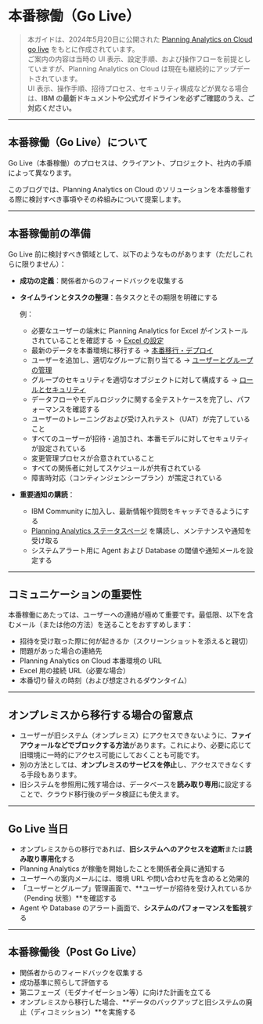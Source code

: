 # 本番稼働（Go Live）

> 本ガイドは、2024年5月20日に公開された [Planning Analytics on Cloud go live](https://community.ibm.com/community/user/blogs/paul-hart-prieto/2024/05/20/planning-analytics-on-cloud-go-live) をもとに作成されています。  
> ご案内の内容は当時の UI 表示、設定手順、および操作フローを前提としていますが、Planning Analytics on Cloud は現在も継続的にアップデートされています。  
> UI 表示、操作手順、招待プロセス、セキュリティ構成などが異なる場合は、**IBM の最新ドキュメントや公式ガイドラインを必ずご確認のうえ、ご対応ください。**

---

## 本番稼働（Go Live）について

Go Live（本番稼働）のプロセスは、クライアント、プロジェクト、社内の手順によって異なります。

このブログでは、Planning Analytics on Cloud のソリューションを本番稼働する際に検討すべき事項やその枠組みについて提案します。

---

## 本番稼働前の準備

Go Live 前に検討すべき領域として、以下のようなものがあります（ただしこれらに限りません）：

- **成功の定義**：関係者からのフィードバックを収集する  
- **タイムラインとタスクの整理**：各タスクとその期限を明確にする  

  例：

  - 必要なユーザーの端末に Planning Analytics for Excel がインストールされていることを確認する → [Excel の設定](../configuring-planning-analytics-on-cloud/pafe-configure/)
  - 最新のデータを本番環境に移行する → [本番移行・デプロイ](https://community.ibm.com/community/user/blogs/yin-chu/2024/05/17/planning-analytics-on-cloud-go-live-and-migration)
  - ユーザーを追加し、適切なグループに割り当てる → [ユーザーとグループの管理](https://www.ibm.com/docs/en/planning-analytics/2.0.0?topic=workspace-administer-users-groups)
  - グループのセキュリティを適切なオブジェクトに対して構成する → [ロールとセキュリティ](https://community.ibm.com/community/user/blogs/paul-hart-prieto/2024/02/26/planning-analytics-on-cloud)
  - データフローやモデルロジックに関する全テストケースを完了し、パフォーマンスを確認する
  - ユーザーのトレーニングおよび受け入れテスト（UAT）が完了していること
  - すべてのユーザーが招待・追加され、本番モデルに対してセキュリティが設定されている
  - 変更管理プロセスが合意されていること
  - すべての関係者に対してスケジュールが共有されている
  - 障害時対応（コンティンジェンシープラン）が策定されている

- **重要通知の購読**：
  - IBM Community に加入し、最新情報や質問をキャッチできるようにする
  - [Planning Analytics ステータスページ](https://status.ai-apps-comms.ibm.com/planninganalytics) を購読し、メンテナンスや通知を受け取る
  - システムアラート用に Agent および Database の閾値や通知メールを設定する

---

## コミュニケーションの重要性

本番稼働にあたっては、ユーザーへの連絡が極めて重要です。最低限、以下を含むメール（または他の方法）を送ることをおすすめします：

- 招待を受け取った際に何が起きるか（スクリーンショットを添えると親切）
- 問題があった場合の連絡先
- Planning Analytics on Cloud 本番環境の URL
- Excel 用の接続 URL（必要な場合）
- 本番切り替えの時刻（および想定されるダウンタイム）

---

## オンプレミスから移行する場合の留意点

- ユーザーが旧システム（オンプレミス）にアクセスできないように、**ファイアウォールなどでブロックする方法**があります。これにより、必要に応じて旧環境に一時的にアクセス可能にしておくことも可能です。
- 別の方法としては、**オンプレミスのサービスを停止**し、アクセスできなくする手段もあります。
- 旧システムを参照用に残す場合は、データベースを**読み取り専用**に設定することで、クラウド移行後のデータ検証にも使えます。

---

## Go Live 当日

- オンプレミスからの移行であれば、**旧システムへのアクセスを遮断**または**読み取り専用化**する
- Planning Analytics が稼働を開始したことを関係者全員に通知する
- ユーザーへの案内メールには、環境 URL や問い合わせ先を含めると効果的
- 「ユーザーとグループ」管理画面で、**ユーザーが招待を受け入れているか（Pending 状態）**を確認する
- Agent や Database のアラート画面で、**システムのパフォーマンスを監視**する

---

## 本番稼働後（Post Go Live）

- 関係者からのフィードバックを収集する
- 成功基準に照らして評価する
- 第二フェーズ（モダナイゼーション等）に向けた計画を立てる
- オンプレミスから移行した場合、**データのバックアップと旧システムの廃止（ディコミッション）**を実施する

